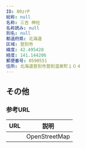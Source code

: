 ```yaml
---
ID: 80zrP
総称: null
名称: 三吉 神社
名称読み: null
別名: null
都道府県: 北海道
区域: 登別市
緯度: 42.495428
経度: 141.144206
郵便番号: 0590551
住所: 北海道登別市登別温泉町１０４
---
```


## その他

### 参考URL

| URL | 説明          |
| --- | ------------- |
|     | OpenStreetMap |
